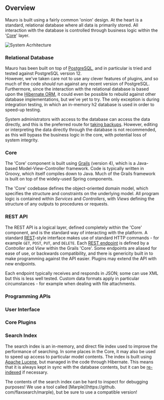 ## Overview

Mauro is built using a fairly common 'onion' design. At the heart is a standard, relational database where all data is primarily stored. All
interaction with the database is controlled through business logic within the '[Core](#core)' layer.

![System Acrhitecture](/images/architecture1.jpg)

### Relational Database

Mauro has been built on top of [PostgreSQL](https://www.postgresql.org), and in particular is tried and tested against PostgreSQL version 12.  
However, we've taken care not to use any clever features of plugins, and so much of the code _should_ run against any recent version of PostgreSQL.
Furthermore, since the interaction with the relational database is based upon the [Hibernate ORM](https://hibernate.org), it could even be possible to
rebuild against other database implementations, but we've yet to try. The only exception is during integration testing, in which an in-memory h2
database is used in order to speed-up testing.

System administrators with access to the database can access the data directly, and this is the preferred route for
[taking backups](/installing/administration). However, editing or interpreting the data directly through the database is not recommended, as this will
bypass the business logic in the core, with potential loss of system integrity.

### Core

The 'Core' component is built using [Grails](https://grails.org) (version 4), which is a Java-based Model-View-Controller framework. Code is typically
written in Groovy, which itself compiles down to Java. Much of the Grails framework is built on top of the widely-used Spring components.

The 'Core' codebase defines the object-oriented domain model, which specifies the structure and constraints on the underlying model. All program logic
is contained within _Services_ and _Controllers_, with _Views_ defining the structure of any outputs to procedures or requests.

### REST API

The REST API is a logical layer, defined completely within the 'Core' component, and is the standard way of interacting with the platform. A
standard [REST](https://en.wikipedia.org/wiki/Representational_state_transfer)-style interface makes use of standard HTTP commands - for example
`GET`, `POST`, `PUT`, and `DELETE`.  Each [REST endpoint](/rest-api/introduction) is defined by a _Controller_ and _View_ within the Grails 'Core'.
Some endpoints are aliased for ease of use, or backwards compatibility, and there is genericity built in to make programming against the API easier.
Plugins may extend the API with new endpoints.

Each endpoint typically receives and responds in JSON; some can use XML but this is less well tested.  Custom data formats apply in particular 
circumstances - for example when dealing with file attachments.

### Programming APIs

### User Interface

### Core Plugins

### Search Index

The search index is an in-memory, and direct file index used to improve the performance of searching. In some places in the Core, it may also be used
to speed up access to particular model contents. The index is built using [Apache Lucene](https://lucene.apache.org), but managed in the code through
Hibernate. This means that it is always kept in sync with the database contents, but it can be [re-indexed]() if necessary.

The contents of the search index can be hard to inspect for debugging purposes!  We use a tool called [Marple](https://github. com/flaxsearch/marple),
but be sure to use a compatible version!
